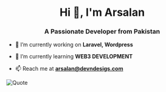 <h1 align="center">Hi 👋, I'm Arsalan</h1>
<h3 align="center">A Passionate Developer from Pakistan</h3>

- 🔭 I’m currently working on **Laravel, Wordpress**

- 🌱 I’m currently learning **WEB3 DEVELOPMENT**

- 📫 Reach me at **arsalan@devndesigs.com**


![Quote](https://github-readme-quotes.herokuapp.com/quote)

<!--
### Hi there 👋

Here are some ideas to get you started:

- 🔭 I’m currently working on ...
- 🌱 I’m currently learning ...
- 👯 I’m looking to collaborate on ...
- 🤔 I’m looking for help with ...
- 💬 Ask me about ...
- 📫 How to reach me: ...
- 😄 Pronouns: ...
- ⚡ Fun fact: ...
-->
